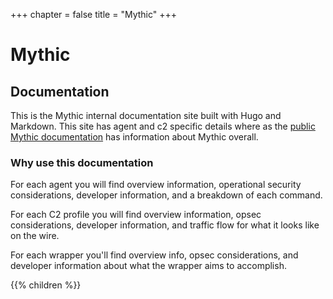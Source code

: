 +++
chapter = false
title = "Mythic"
+++

# Mythic

## Documentation

This is the Mythic internal documentation site built with Hugo and Markdown. This site has agent and c2 specific details where as the [public Mythic documentation](https://docs.apfell.net) has information about Mythic overall.

### Why use this documentation

For each agent you will find overview information, operational security considerations, developer information, and a breakdown of each command.

For each C2 profile you will find overview information, opsec considerations, developer information, and traffic flow for what it looks like on the wire.

For each wrapper you'll find overview info, opsec considerations, and developer information about what the wrapper aims to accomplish.

{{% children  %}}